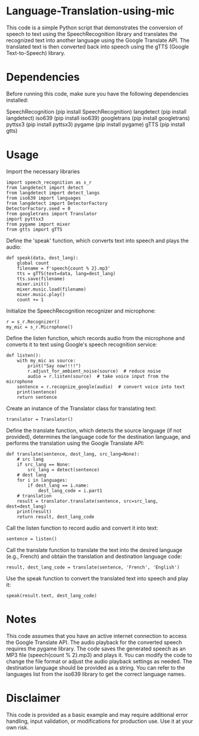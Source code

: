 # Language-Translation-using-mic

This code is a simple Python script that demonstrates the conversion of speech to text using the SpeechRecognition library and translates the recognized text into another language using the Google Translate API. The translated text is then converted back into speech using the gTTS (Google Text-to-Speech) library.

# Dependencies
Before running this code, make sure you have the following dependencies installed:

SpeechRecognition (pip install SpeechRecognition)
langdetect (pip install langdetect)
iso639 (pip install iso639)
googletrans (pip install googletrans)
pyttsx3 (pip install pyttsx3)
pygame (pip install pygame)
gTTS (pip install gtts)

# Usage
Import the necessary libraries
```
import speech_recognition as s_r
from langdetect import detect
from langdetect import detect_langs
from iso639 import languages
from langdetect import DetectorFactory
DetectorFactory.seed = 0
from googletrans import Translator
import pyttsx3
from pygame import mixer
from gtts import gTTS
```
Define the 'speak' function, which converts text into speech and plays the audio:
```
def speak(data, dest_lang):
    global count
    filename = f'speech{count % 2}.mp3'
    tts = gTTS(text=data, lang=dest_lang)
    tts.save(filename)
    mixer.init()
    mixer.music.load(filename)
    mixer.music.play()
    count += 1
```
Initialize the SpeechRecognition recognizer and microphone:
```
r = s_r.Recognizer()
my_mic = s_r.Microphone()
```
Define the listen function, which records audio from the microphone and converts it to text using Google's speech recognition service:
```
def listen():
    with my_mic as source:
        print("Say now!!!!")
        r.adjust_for_ambient_noise(source)  # reduce noise
        audio = r.listen(source)  # take voice input from the microphone
    sentence = r.recognize_google(audio)  # convert voice into text
    print(sentence)
    return sentence
```
Create an instance of the Translator class for translating text:
```
translator = Translator()
```
Define the translate function, which detects the source language (if not provided), determines the language code for the destination language, and performs the translation using the Google Translate API:
```
def translate(sentence, dest_lang, src_lang=None):
    # src lang
    if src_lang == None:
        src_lang = detect(sentence)
    # dest lang
    for i in languages:
        if dest_lang == i.name:
            dest_lang_code = i.part1
    # translation
    result = translator.translate(sentence, src=src_lang, dest=dest_lang)
    print(result)
    return result, dest_lang_code
```
Call the listen function to record audio and convert it into text:
```
sentence = listen()
```
Call the translate function to translate the text into the desired language (e.g., French) and obtain the translation and destination language code:
```
result, dest_lang_code = translate(sentence, 'French', 'English')
```
Use the speak function to convert the translated text into speech and play it:
```
speak(result.text, dest_lang_code)
```
# Notes
This code assumes that you have an active internet connection to access the Google Translate API.
The audio playback for the converted speech requires the pygame library.
The code saves the generated speech as an MP3 file (speech{count % 2}.mp3) and plays it. You can modify the code to change the file format or adjust the audio playback settings as needed.
The destination language should be provided as a string. You can refer to the languages list from the iso639 library to get the correct language names.

# Disclaimer
This code is provided as a basic example and may require additional error handling, input validation, or modifications for production use. Use it at your own risk.
